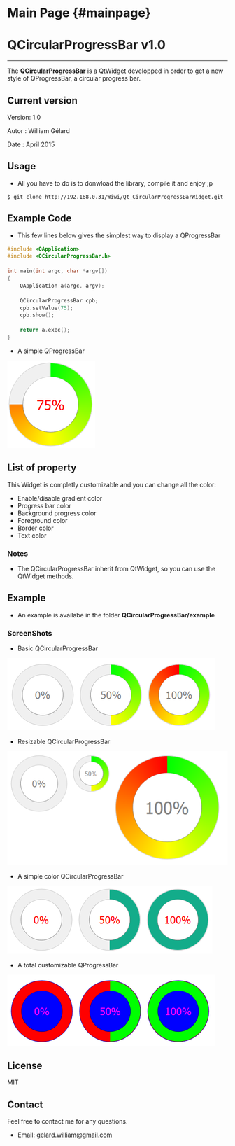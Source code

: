 Main Page {#mainpage}
=========

# QCircularProgressBar v1.0
----------------------------
The **QCircularProgressBar** is a QtWidget developped in order to get a new style of QProgressBar, a circular progress bar.


## Current version
Version: 1.0

Autor  : William Gélard

Date   : April 2015


## Usage
* All you have to do is to donwload the library, compile it and enjoy ;p

```
$ git clone http://192.168.0.31/Wiwi/Qt_CircularProgressBarWidget.git
```

## Example Code
* This few lines below gives the simplest way to display a QProgressBar

```cpp
#include <QApplication>
#include <QCircularProgressBar.h>

int main(int argc, char *argv[])
{
    QApplication a(argc, argv);

    QCircularProgressBar cpb;
    cpb.setValue(75);
    cpb.show();

    return a.exec();
}
```


* A simple QProgressBar

![alt text](screenshots/simple.PNG "A simple QProgessBar")

## List of property
This Widget is completly customizable and you can change all the color:
* Enable/disable gradient color
* Progress bar color
* Background progress color
* Foreground color
* Border color
* Text color

### Notes
* The QCircularProgressBar inherit from QtWidget, so you can use the QtWidget methods.

## Example
* An example is availabe in the folder **QCircularProgressBar/example**

### ScreenShots
* Basic QCircularProgressBar

![alt text](screenshots/basic.PNG "A basic QProgessBar")

* Resizable QCircularProgressBar

![alt text](screenshots/resizable.PNG "A resizable QProgessBar")

* A simple color QCircularProgressBar

![alt text](screenshots/basicColor.PNG "A simple color QProgessBar")

* A total customizable QProgressBar

![alt text](screenshots/custom.PNG "Wow! That's awfull")

## License

MIT

## Contact
Feel free to contact me for any questions.
* Email: gelard.william@gmail.com